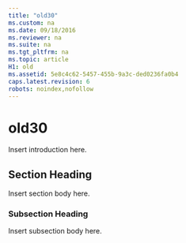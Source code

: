 ```yaml
---
title: "old30"
ms.custom: na
ms.date: 09/18/2016
ms.reviewer: na
ms.suite: na
ms.tgt_pltfrm: na
ms.topic: article
H1: old
ms.assetid: 5e8c4c62-5457-455b-9a3c-ded0236fa0b4
caps.latest.revision: 6
robots: noindex,nofollow
---
```

# old30
Insert introduction here.  
  
## Section Heading  
 Insert section body here.  
  
### Subsection Heading  
 Insert subsection body here.